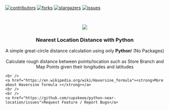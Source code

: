 <!-- PROJECT SHIELDS -->
<!--
*** I'm using markdown "reference style" links for readability.
*** Reference links are enclosed in brackets [ ] instead of parentheses ( ).
*** See the bottom of this document for the declaration of the reference variables
*** for contributors-url, forks-url, etc. This is an optional, concise syntax you may use.
*** https://www.markdownguide.org/basic-syntax/#reference-style-links
-->
[![contributors][contributors-shield]][contributors-url]
[![forks][forks-shield]][forks-url]
[![stargazers][stars-shield]][stars-url]
[![issues][issues-shield]][issues-url]


<!-- PROJECT LOGO -->
<br />
<p align="center">
  <a href="https://github.com/cupskeee/python-near-location">
    <img src="https://image.flaticon.com/icons/png/512/55/55212.png">
  </a>

  <h3 align="center">Nearest Location Distance with Python</h3>

  <p align="center">
  A simple great-circle distance calculation using only <b>Python</b>! (No Packages)<br/><br/>
  Calculate rough distance between points/location such as Store Branch and Map Points given their longitudes and latitudes

    <br />
    <a href="https://en.wikipedia.org/wiki/Haversine_formula"><strong>More about Haversine formula »</strong></a>
    <br />
    <br />
    <a href="https://github.com/cupskeee/python-near-location/issues">Request Feature / Report Bugs</a>
  </p>
</p>

<!-- MARKDOWN LINKS & IMAGES -->
<!-- https://www.markdownguide.org/basic-syntax/#reference-style-links -->
[contributors-shield]: https://img.shields.io/badge/contributors-0-orange
[contributors-url]: https://github.com/cupskeee/python-near-location/graphs/contributors
[forks-shield]: https://img.shields.io/badge/forks-0-blue
[forks-url]: https://github.com/cupskeee/python-near-location/network/members
[stars-shield]: https://img.shields.io/badge/stars-1-blue
[stars-url]: https://github.com/cupskeee/python-near-location/stargazers
[issues-shield]: https://img.shields.io/badge/issues-1%20open-brightgreen
[issues-url]: https://github.com/cupskeee/python-near-location/issues